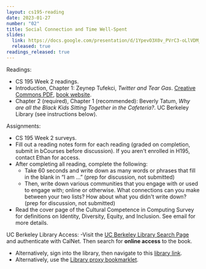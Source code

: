 ```yaml
---
layout: cs195-reading
date: 2023-01-27
number: "02"
title: Social Connection and Time Well-Spent
slides:
  link: https://docs.google.com/presentation/d/1YpevO3X0v_PVrC3-oLlVDM_7CdQdlwN1za6PCHjY41s/edit
  released: true
readings_released: true
---
```


Readings:
- CS 195 Week 2 readings.
- Introduction, Chapter 1: Zeynep Tufekci, <i>Twitter and Tear Gas</i>. [Creative Commons PDF](https://www.twitterandteargas.org/downloads/twitter-and-tear-gas-by-zeynep-tufekci.pdf), [book website](https://www.twitterandteargas.org/).
- Chapter 2 (required), Chapter 1 (recommended): Beverly Tatum, <i>Why are all the Black Kids Sitting Together in the Cafeteria?</i>. UC Berkeley Library (see instructions below).

Assignments:
- CS 195 Week 2 surveys.
- Fill out a reading notes form for each reading (graded on completion, submit in bCourses before discussion). If you aren't enrolled in H195, contact Ethan for access.
- After completing all reading, complete the following:
    - Take 60 seconds and write down as many words or phrases that fill in the blank in “I am ...” (prep for discussion, not submitted)
    - Then, write down various communities that you engage with or used to engage with; online or otherwise. What connections can you make between your two lists? How about what you didn't write down? (prep for discussion, not submitted)
- Read the cover page of the Cultural Competence in Computing Survey for definitions on Identity, Diversity, Equity, and Inclusion. See email for more details.

UC Berkeley Library Access:
-Visit the [UC Berkeley Library Search Page](https://search.library.berkeley.edu/) and authenticate with CalNet. Then search for <b>online access</b> to the book.
- Alternatively, sign into the library, then navigate to this [library link](https://ebookcentral-proquest-com.libproxy.berkeley.edu/lib/berkeley-ebooks/reader.action?docID=903483&ppg=33).
- Alternatively, use the [Library proxy bookmarklet](https://guides.lib.berkeley.edu/ezproxy/browser-bookmarklet).